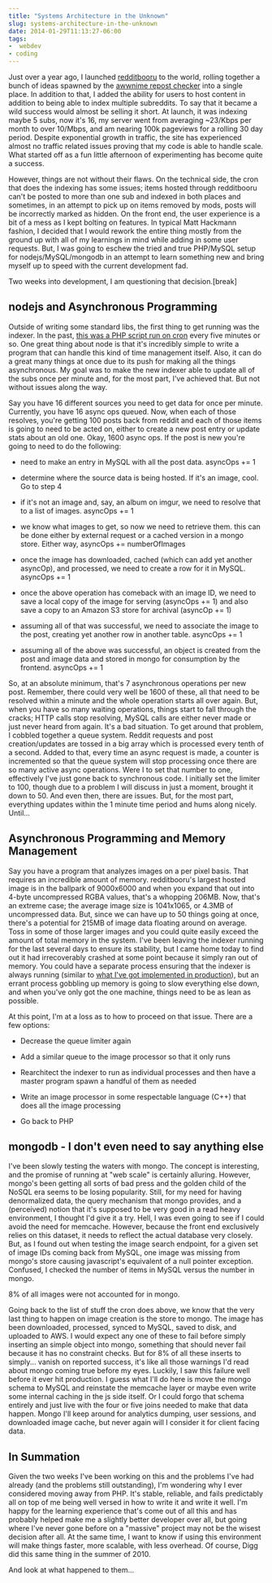 ```yaml
---
title: "Systems Architecture in the Unknown"
slug: systems-architecture-in-the-unknown
date: 2014-01-29T11:13:27-06:00
tags:
-  webdev
- coding
---
```

Just over a year ago, I launched [redditbooru](http://redditbooru.com) to the world, rolling together a bunch of ideas spawned by the [awwnime repost checker](http://dxprog.com/entry/a-cute-world-of-programming-possibilities/) into a single place. In addition to that, I added the ability for users to host content in addition to being able to index multiple subreddits. To say that it became a wild success would almost be selling it short. At launch, it was indexing maybe 5 subs, now it's 16, my server went from averaging ~23/Kbps per month to over 10/Mbps, and am nearing 100k pageviews for a rolling 30 day period. Despite exponential growth in traffic, the site has experienced almost no traffic related issues proving that my code is able to handle scale. What started off as a fun little afternoon of experimenting has become quite a success.

However, things are not without their flaws. On the technical side, the cron that does the indexing has some issues; items hosted through redditbooru can't be posted to more than one sub and indexed in both places and sometimes, in an attempt to pick up on items removed by mods, posts will be incorrectly marked as hidden. On the front end, the user experience is a bit of a mess as I kept bolting on features. In typical Matt Hackmann fashion, I decided that I would rework the entire thing mostly from the ground up with all of my learnings in mind while adding in some user requests. But, I was going to eschew the tried and true PHP/MySQL setup for nodejs/MySQL/mongodb in an attempt to learn something new and bring myself up to speed with the current development fad.

Two weeks into development, I am questioning that decision.[break]

## nodejs and Asynchronous Programming

Outside of writing some standard libs, the first thing to get running was the indexer. In the past, [this was a PHP script run on cron](https://github.com/dxprog/reddit-booru/blob/master/cron_reddit-booru.php) every five minutes or so. One great thing about node is that it's incredibly simple to write a program that can handle this kind of time management itself. Also, it can do a great many things at once due to its push for making all the things asynchronous. My goal was to make the new indexer able to update all of the subs once per minute and, for the most part, I've achieved that. But not without issues along the way.

Say you have 16 different sources you need to get data for once per minute. Currently, you have 16 async ops queued. Now, when each of those resolves, you're getting 100 posts back from reddit and each of those items is going to need to be acted on, either to create a new post entry or update stats about an old one. Okay, 1600 async ops. If the post is new you're going to need to do the following:

- need to make an entry in MySQL with all the post data. asyncOps += 1

- determine where the source data is being hosted. If it's an image, cool. Go to step 4

- if it's not an image and, say, an album on imgur, we need to resolve that to a list of images. asyncOps += 1

- we know what images to get, so now we need to retrieve them. this can be done either by external request or a cached version in a mongo store. Either way, asyncOps += numberOfImages

- once the image has downloaded, cached (which can add yet another asyncOp), and processed, we need to create a row for it in MySQL. asyncOps += 1

- once the above operation has comeback with an image ID, we need to save a local copy of the image for serving (asyncOps += 1) and also save a copy to an Amazon S3 store for archival (asyncOp += 1)

- assuming all of that was successful, we need to associate the image to the post, creating yet another row in another table. asyncOps += 1

- assuming all of the above was successful, an object is created from the post and image data and stored in mongo for consumption by the frontend. asyncOps += 1


So, at an absolute minimum, that's 7 asynchronous operations per new post. Remember, there could very well be 1600 of these, all that need to be resolved within a minute and the whole operation starts all over again. But, when you have so many waiting operations, things start to fall through the cracks; HTTP calls stop resolving, MySQL calls are either never made or just never heard from again. It's a bad situation. To get around that problem, I cobbled together a queue system. Reddit requests and post creation/updates are tossed in a big array which is processed every tenth of a second. Added to that, every time an async request is made, a counter is incremented so that the queue system will stop processing once there are so many active async operations. Were I to set that number to one, effectively I've just gone back to synchronous code. I initially set the limiter to 100, though due to a problem I will discuss in just a moment, brought it down to 50. And even then, there are issues. But, for the most part, everything updates within the 1 minute time period and hums along nicely. Until...

## Asynchronous Programming and Memory Management
Say you have a program that analyzes images on a per pixel basis. That requires an incredible amount of memory. redditbooru's largest hosted image is in the ballpark of 9000x6000 and when you expand that out into 4-byte uncompressed RGBA values, that's a whopping 206MB. Now, that's an extreme case; the average image size is 1041x1065, or 4.3MB of uncompressed data. But, since we can have up to 50 things going at once, there's a potential for 215MB of image data floating around on average. Toss in some of those larger images and you could quite easily exceed the amount of total memory in the system. I've been leaving the indexer running for the last several days to ensure its stability, but I came home today to find out it had irrecoverably crashed at some point because it simply ran out of memory. You could have a separate process ensuring that the indexer is always running (similar to [what I've got implemented in production](http://dxprog.com/entry/the-plate-and-the-amount-of-stuff-on-it/)), but an errant process gobbling up memory is going to slow everything else down, and when you've only got the one machine, things need to be as lean as possible.

At this point, I'm at a loss as to how to proceed on that issue. There are a few options:

- Decrease the queue limiter again

- Add a similar queue to the image processor so that it only runs

- Rearchitect the indexer to run as individual processes and then have a master program spawn a handful of them as needed

- Write an image processor in some respectable language (C++) that does all the image processing

- Go back to PHP


## mongodb - I don't even need to say anything else
I've been slowly testing the waters with mongo. The concept is interesting, and the promise of running at "web scale" is certainly alluring. However, mongo's been getting all sorts of bad press and the golden child of the NoSQL era seems to be losing popularity. Still, for my need for having denormalized data, the query mechanism that mongo provides, and a (perceived) notion that it's supposed to be very good in a read heavy environment, I thought I'd give it a try. Hell, I was even going to see if I could avoid the need for memcache. However, because the front end exclusively relies on this dataset, it needs to reflect the actual database very closely. But, as I found out when testing the image search endpoint, for a given set of image IDs coming back from MySQL, one image was missing from mongo's store causing javascript's equivalent of a null pointer exception. Confused, I checked the number of items in MySQL versus the number in mongo.

8% of all images were not accounted for in mongo.

Going back to the list of stuff the cron does above, we know that the very last thing to happen on image creation is the store to mongo. The image has been downloaded, processed, synced to MySQL, saved to disk, and uploaded to AWS. I would expect any one of these to fail before simply inserting an simple object into mongo, something that should never fail because it has no constraint checks. But for 8% of all these inserts to simply... vanish on reported success, it's like all those warnings I'd read about mongo coming true before my eyes. Luckily, I saw this failure well before it ever hit production. I guess what I'll do here is move the mongo schema to MySQL and reinstate the memcache layer or maybe even write some internal caching in the js side itself. Or I could forgo that schema entirely and just live with the four or five joins needed to make that data happen. Mongo I'll keep around for analytics dumping, user sessions, and downloaded image cache, but never again will I consider it for client facing data.

## In Summation
Given the two weeks I've been working on this and the problems I've had already (and the problems still outstanding), I'm wondering why I ever considered moving away from PHP. It's stable, reliable, and fails predictably all on top of me being well versed in how to write it and write it well. I'm happy for the learning experience that's come out of all this and has probably helped make me a slightly better developer over all, but going where I've never gone before on a "massive" project may not be the wisest decision after all. At the same time, I want to know if using this environment will make things faster, more scalable, with less overhead. Of course, Digg did this same thing in the summer of 2010.

And look at what happened to them...
